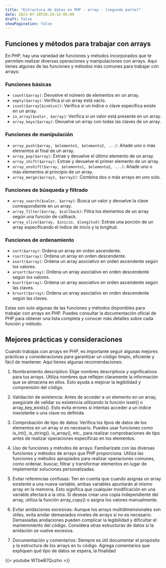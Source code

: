 ```yaml
---
title: "Estructura de datos en PHP - array - (segunda parte)"
date: 2023-07-18T20:29:32-05:00
draft: false
showPagination: false
---
```


## Funciones y métodos para trabajar con arrays

En PHP, hay una variedad de funciones y métodos incorporados que te permiten realizar diversas operaciones y manipulaciones con arrays. Aquí tienes algunas de las funciones y métodos más comunes para trabajar con arrays:

### Funciones básicas

- `count($array)`: Devuelve el número de elementos en un array.
- `empty($array)`: Verifica si un array está vacío.
- `isset($array[$indice])`: Verifica si un índice o clave específica existe en un array.
- `in_array($valor, $array)`: Verifica si un valor está presente en un array.
- `array_keys($array)`: Devuelve un array con todas las claves de un array.

### Funciones de manipulación

- `array_push($array, $elemento1, $elemento2, ...)`: Añade uno o más elementos al final de un array.
- `array_pop($array)`: Extrae y devuelve el último elemento de un array.
- `array_shift($array)`: Extrae y devuelve el primer elemento de un array.
- `array_unshift($array, $elemento1, $elemento2, ...)`: Añade uno o más elementos al principio de un array.
- `array_merge($array1, $array2)`: Combina dos o más arrays en uno solo.

### Funciones de búsqueda y filtrado

- `array_search($valor, $array)`: Busca un valor y devuelve la clave correspondiente en un array.
- `array_filter($array, $callback)`: Filtra los elementos de un array según una función de callback.
- `array_slice($array, $inicio, $longitud)`: Extrae una porción de un array especificando el índice de inicio y la longitud.

### Funciones de ordenamiento

- `sort($array)`: Ordena un array en orden ascendente.
- `rsort($array)`: Ordena un array en orden descendente.
- `asort($array)`: Ordena un array asociativo en orden ascendente según los valores.
- `arsort($array)`: Ordena un array asociativo en orden descendente según los valores.
- `ksort($array)`: Ordena un array asociativo en orden ascendente según las claves.
- `krsort($array)`: Ordena un array asociativo en orden descendente según las claves.

Estas son solo algunas de las funciones y métodos disponibles para trabajar con arrays en PHP. Puedes consultar la documentación oficial de PHP para obtener una lista completa y conocer más detalles sobre cada función y método.

## Mejores prácticas y consideraciones

Cuando trabajas con arrays en PHP, es importante seguir algunas mejores prácticas y consideraciones para garantizar un código limpio, eficiente y fácil de mantener. Aquí tienes algunas recomendaciones:

1. Nombramiento descriptivo: Elige nombres descriptivos y significativos para tus arrays. Utiliza nombres que reflejen claramente la información que se almacena en ellos. Esto ayuda a mejorar la legibilidad y comprensión del código.

2. Validación de existencia: Antes de acceder a un elemento en un array, asegúrate de validar su existencia utilizando la función isset() o array_key_exists(). Esto evita errores si intentas acceder a un índice inexistente o una clave no definida.

3. Comprobación de tipo de datos: Verifica los tipos de datos de los elementos en un array si es necesario. Puedes usar funciones como is_int(), is_string(), is_array(), etc., para realizar comprobaciones de tipo antes de realizar operaciones específicas en los elementos.

4. Uso de funciones y métodos de arrays: Familiarízate con las diversas funciones y métodos de arrays que PHP proporciona. Utiliza las funciones y métodos apropiados para realizar operaciones comunes, como ordenar, buscar, filtrar y transformar elementos en lugar de implementar soluciones personalizadas.

5. Evitar referencias confusas: Ten en cuenta que cuando asignas un array existente a una nueva variable, ambas variables apuntarán al mismo array en la memoria. Esto significa que cualquier modificación en una variable afectará a la otra. Si deseas crear una copia independiente del array, utiliza la función array_copy() o asigna los valores manualmente.

6. Evitar anidaciones excesivas: Aunque los arrays multidimensionales son útiles, evita anidar demasiados niveles de arrays si no es necesario. Demasiadas anidaciones pueden complicar la legibilidad y dificultar el mantenimiento del código. Considera otras estructuras de datos si la anidación se vuelve excesiva.

7. Documentación y comentarios: Siempre es útil documentar el propósito y la estructura de los arrays en tu código. Agrega comentarios que expliquen qué tipo de datos se espera, la finalidad

{{< youtube WTbeB7Quzho >}}
